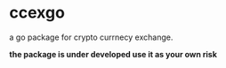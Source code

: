 # ccexgo
a go package for crypto currnecy exchange. 

**the package is under developed use it as your own risk**